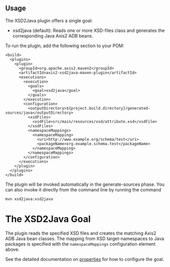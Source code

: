 <!--
  ~ Licensed to the Apache Software Foundation (ASF) under one
  ~ or more contributor license agreements. See the NOTICE file
  ~ distributed with this work for additional information
  ~ regarding copyright ownership. The ASF licenses this file
  ~ to you under the Apache License, Version 2.0 (the
  ~ "License"); you may not use this file except in compliance
  ~ with the License. You may obtain a copy of the License at
  ~
  ~ http://www.apache.org/licenses/LICENSE-2.0
  ~
  ~ Unless required by applicable law or agreed to in writing,
  ~ software distributed under the License is distributed on an
  ~ "AS IS" BASIS, WITHOUT WARRANTIES OR CONDITIONS OF ANY
  ~ KIND, either express or implied. See the License for the
  ~ specific language governing permissions and limitations
  ~ under the License.
  -->

Usage
-----

The XSD2Java plugin offers a single goal:

* xsd2java (default): Reads one or more XSD-files class and generates the corresponding Java Axis2 ADB beans.

To run the plugin, add the following section to your POM:

    <build>
      <plugins>
        <plugin>
          <groupId>org.apache.axis2.maven2</groupId>
          <artifactId>axis2-xsd2java-maven-plugin</artifactId>
          <executions>
            <execution>
              <goals>
                <goal>xsd2java</goal>
              </goals>
            </execution>
            <configuration>
              <outputDirectory>${project.build.directory}/generated-sources/java</outputDirectory>
              <xsdFiles>
                <xsdFile>src/main/resources/xsd/attribute.xsd</xsdFile>
              </xsdFiles>
              <namespaceMappings>
                <namespaceMapping>
                  <uri>http://www.example.org/schema/test</uri>
                  <packageName>org.example.schema.test</packageName>
                </namespaceMapping>
              </namespaceMappings>
            </configuration>
          </executions>
        </plugin>
      </plugins>
    </build>

The plugin will be invoked automatically in the generate-sources
phase. You can also invoke it directly from the command line by
running the command

    mvn xsd2java:xsd2java

# The XSD2Java Goal

The plugin reads the specified XSD files and creates the matching Axis2 ADB Java bean classes.  The mapping from
XSD target-namespaces to Java packages is specified with the `namespaceMappings` configuration element above.

See the detailed documentation on [properties](xsd2java-mojo.html) for how to configure the goal.
